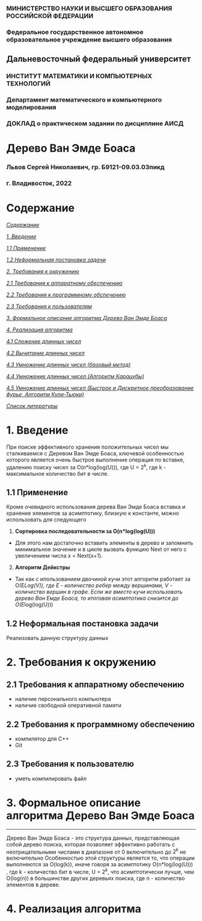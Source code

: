 



### МИНИСТЕРСТВО НАУКИ И ВЫСШЕГО ОБРАЗОВАНИЯ РОССИЙСКОЙ ФЕДЕРАЦИИ

### Федеральное государственное автономное образовательное учреждение высшего образования

## Дальневосточный федеральный университет
### ИНСТИТУТ МАТЕМАТИКИ И КОМПЬЮТЕРНЫХ ТЕХНОЛОГИЙ
### Департамент математического и компьютерного моделирования
### ДОКЛАД о практическом задании по дисциплине АИСД

# Дерево Ван Эмде Боаса

### Львов Сергей Николаевич, гр. Б9121-09.03.03пикд

### г. Владивосток, 2022

# Содержание
[*Содержание*](#содержание)

[*1. Введение*](#1-введение)

[*1.1 Применение*](#11-применение)

[*1.2 Неформальная постановка задачи*](#12-неформальная-постановка-задачи)

[*2. Требования к окружению*](#2-требования-к-окружению)

[*2.1 Требования к аппаратному обеспечению*](#21-требования-к-аппаратному-обеспечению)

[*2.2 Требования к программному обспечению*](#22-требования-к-программному-обеспечению)

[*2.3 Требования к пользователям*](#23-требования-к-пользователю)

[*3. Формальное описание алгоритма Дерево Ван Эмде Боаса*](#3-формальное-описание-алгоритма-дерево-ван-эмде-боаса)

[*4. Реализация алгоритма*](#4-реализация-алгоритма)

[*4.1 Сложение длинных чисел*](#41-сложение-длинных-чисел)

[*4.2 Вычитание длинных чисел*](#42-вычитание-длинных-чисел)

[*4.3 Умножение длинных чисел (базовый метод)*](#43-умножение-длинных-чисел-базовый-метод)

[*4.4 Умножение длинных чисел (Алгоритм Карацубы)*](#44-умножение-длинных-чисел-алгоритм-карацубы)

[*4.5 Умножение длинных чисел (Быстрое и Дискретное преобразование фурье, Алгоритм Кули-Тьюки)*](#45-умножение-длинных-чисел-быстрое-и-дискретное-преобразование-фурье-алгоритм-кули-тьюки)

[*Список литературы*](#список-литературы)
# 1. Введение
При поиске эффективного хранения положительных чисел мы сталкиваемся с Деревом Ван Эмде Боаса, ключевой особенностью которого является очень быстрое выполнение операция по вставке, удалению поиску чисел за O(n*log(log(U))), где U = $2^k$, где k - максимальное количество бит в числе.
## 1.1 Применение
Кроме очевидного использования дерева Ван Эмде Боаса вставка и хранение элементов за асимптотику, близкую к константе, можно использовать для следующего
1. **Сортировка последовательности за O(n*log(log(U)))**
- Для этого нам достаточно вставить элементы в дерево и запомнить минимальное значение и в цикле вызвать функцию Next от него с увеличением числа x = Next(x+1).
2. **Алгоритм Дейкстры**
- Так как с ипользованием двочиной кучи этот алгоритм работает за O(E*Log(V)), где E - количество ребер между вершинами, V - количество вершин в графе. Если же вместо кучи использовать дерево Ван Емде Боаса, то итоговая асимптотика снизится до O(E*log(log(U)))
## 1.2 Неформальная постановка задачи
Реализовать данную структуру данных
# 2. Требования к окружению
## 2.1 Требования к аппаратному обеспечению
- наличие персонального компьютера
- наличие свободной оперативной памяти
## 2.2 Требования к программному обеспечению
- компилятор для C++
- Git
## 2.3 Требования к пользователю
- уметь компилировать файл
# 3. Формальное описание алгоритма Дерево Ван Эмде Боаса
---
Дерево Ван Эмде Боаса - это структура данных, представляющая собой дерево поиска, которая позволяет эффективно работать с неотрицательными числами в диапазоне  от 0 включительно  до $2^k$ не включительно 
Особенностью этой структуры является то, что операции выполняются за O(log(k)), иначе говоря за асимптотику O(n*log(log(U))) , где k - количество бит в числе, U = $2^k$, что асимптотически лучше, чем O(log(n)) в большинстве других деревьях поиска, где n - количество элементов в дереве.
# 4. Реализация алгоритма
